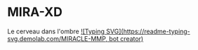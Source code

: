 # MIRA-XD
Le cerveau dans l'ombre 
[![Typing SVG](https://readme-typing-svg.demolab.com/MIRACLE-MMP, bot creator)](https://git.io/typing-svg)
